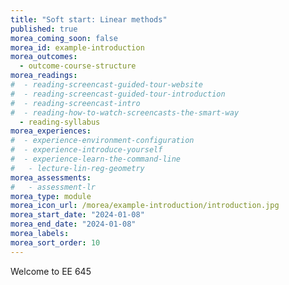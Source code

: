 ```yaml
---
title: "Soft start: Linear methods"
published: true
morea_coming_soon: false
morea_id: example-introduction
morea_outcomes:
  - outcome-course-structure
morea_readings:
#  - reading-screencast-guided-tour-website
#  - reading-screencast-guided-tour-introduction
#  - reading-screencast-intro
#  - reading-how-to-watch-screencasts-the-smart-way
  - reading-syllabus
morea_experiences:
#  - experience-environment-configuration
#  - experience-introduce-yourself
#  - experience-learn-the-command-line
#   - lecture-lin-reg-geometry
morea_assessments:
#   - assessment-lr
morea_type: module
morea_icon_url: /morea/example-introduction/introduction.jpg
morea_start_date: "2024-01-08"
morea_end_date: "2024-01-08"
morea_labels:
morea_sort_order: 10
---
```


Welcome to EE 645
